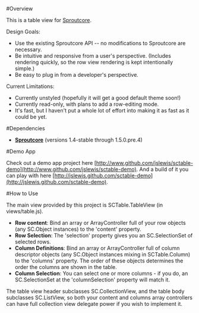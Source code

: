 #Overview

This is a table view for [Sproutcore](http://www.github.com/sproutcore/sproutcore).

Design Goals:

  * Use the existing Sproutcore API -- no modifications to Sproutcore are necessary.
  * Be intuitive and responsive from a user's perspective.  (Includes rendering quickly, so the row view rendering is kept intentionally simple.)
  * Be easy to plug in from a developer's perspective.

Current Limitations:

  * Currently unstyled (hopefully it will get a good default theme soon!)
  * Currently read-only, with plans to add a row-editing mode.
  * It's fast, but I haven't put a whole lot of effort into making it as fast as it could be yet.

#Dependencies

  * [__Sproutcore__](http://www.github.com/sproutcore/sproutcore) (versions 1.4-stable through 1.5.0.pre.4)
  
#Demo App

Check out a demo app project here [http://www.github.com/jslewis/sctable-demo](http://www.github.com/jslewis/sctable-demo).
And a build of it you can play with here [http://jslewis.github.com/sctable-demo](http://jslewis.github.com/sctable-demo).

#How to Use

The main view provided by this project is SCTable.TableView (in views/table.js).

* __Row content__: Bind an array or ArrayController full of your row objects (any SC.Object instances) to the 'content' property.
* __Row Selection__: The 'selection' property gives you an SC.SelectionSet of selected rows.
* __Column Definitions__: Bind an array or ArrayController full of column descriptor objects (any SC.Object instances mixing in SCTable.Column) to the 'columns' property.  The order of these objects determines the order the columns are shown in the table.
* __Column Selection__: You can select one or more columns - if you do, an SC.SelectionSet at the 'columnSelection' property will match it.

The table view header subclasses SC.CollectionView, and the table body subclasses SC.ListView, so both your content and columns array controllers can have full collection view delegate power if you wish to implement it.